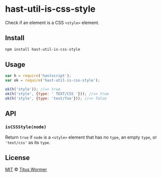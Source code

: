 <!--This file is generated by `build-packages.js`-->

# hast-util-is-css-style

Check if an element is a CSS `<style>` element.

## Install

```sh
npm install hast-util-is-css-style
```

## Usage

```javascript
var h = require('hastscript');
var ok = require('hast-util-is-css-style');

ok(h('style')); //=> true
ok(h('style', {type: ' TEXT/CSS '})); //=> true
ok(h('style', {type: 'text/foo'})); //=> false
```

## API

### `isCSSStyle(node)`

Return `true` if `node` is a `<style>` element that has no
`type`, an empty `type`, or `'text/css'` as its `type`.

## License

[MIT](https://github.com/rehypejs/rehype-minify/blob/master/LICENSE) © [Titus Wormer](http://wooorm.com)
